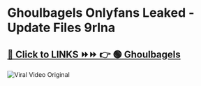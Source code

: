 
 # Ghoulbagels Onlyfans Leaked - Update Files 9rlna

## <h2><a href="https://clipsfans.com/Ghoulbagels&ref=git">🔗 Click to LINKS ⏩⏩ 👉 🟢 Ghoulbagels </a></h2>

<a href="https://clipsfans.com/Ghoulbagels&ref=git" rel="nofollow" data-target="animated-image.originalLink"><img src="https://i.ibb.co.com/xMMVF88/686577567.gif" alt="Viral Video Original" style="max-width: 100%; display: inline-block;" data-target="animated-image.originalImage"></a>

